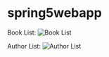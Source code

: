 # spring5webapp

Book List:
![Book List](https://user-images.githubusercontent.com/31877167/119242045-69c63880-bb78-11eb-9e93-3b564051751e.png?raw=true)

Author List:
![Author List](https://user-images.githubusercontent.com/31877167/119242048-7054b000-bb78-11eb-9cd1-94a3ed163bca.png?raw=true)
